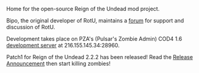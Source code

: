 Home for the open-source Reign of the Undead mod project.

Bipo, the original developer of RotU, maintains a [forum](http://forum.heavygunz.net/index.php?board=2.0) for support and discussion of RotU.

Development takes place on PZA's (Pulsar's Zombie Admin) COD4 1.6  [development server](http://www.gametracker.com/server_info/216.155.145.34:28960/) at 216.155.145.34:28960.

Patch1 for Reign of the Undead 2.2.2 has been released!  Read the [Release Announcement](RotU222Patch1ReleaseAnnouncement.md) then start killing zombies!